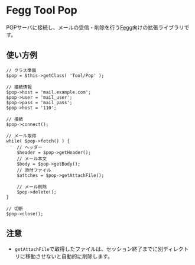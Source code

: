 # Fegg Tool Pop

POPサーバに接続し、メールの受信・削除を行う[Fegg](https://github.com/genies-inc/Fegg)向けの拡張ライブラリです。

## 使い方例

    // クラス準備
    $pop = $this->getClass( 'Tool/Pop' );

    // 接続情報
    $pop->host = 'mail.example.com';
    $pop->user = 'mail_user';
    $pop->pass = 'mail_pass';
    $pop->host = '110';

    // 接続
    $pop->connect();

    // メール取得
    while( $pop->fetch() ) {
        // ヘッダー
        $header = $pop->getHeader();
        // メール本文
        $body = $pop->getBody();
        // 添付ファイル
        $attches = $pop->getAttachFile();

        // メール削除
        $pop->delete();
    }
    
    // 切断
    $pop->close();

## 注意

* `getAttachFile`で取得したファイルは、セッション終了までに別ディレクトリに移動させないと自動的に削除します。
